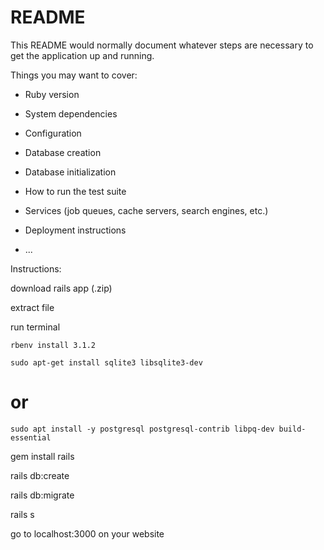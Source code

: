 # README

This README would normally document whatever steps are necessary to get the
application up and running.

Things you may want to cover:

* Ruby version

* System dependencies

* Configuration

* Database creation

* Database initialization

* How to run the test suite

* Services (job queues, cache servers, search engines, etc.)

* Deployment instructions

* ...

Instructions:

download rails app (.zip)

extract file

run terminal

`rbenv install 3.1.2`

`sudo apt-get install sqlite3 libsqlite3-dev`
# or
`sudo apt install -y postgresql postgresql-contrib libpq-dev build-essential`

gem install rails

rails db:create

rails db:migrate

rails s

go to localhost:3000 on your website
